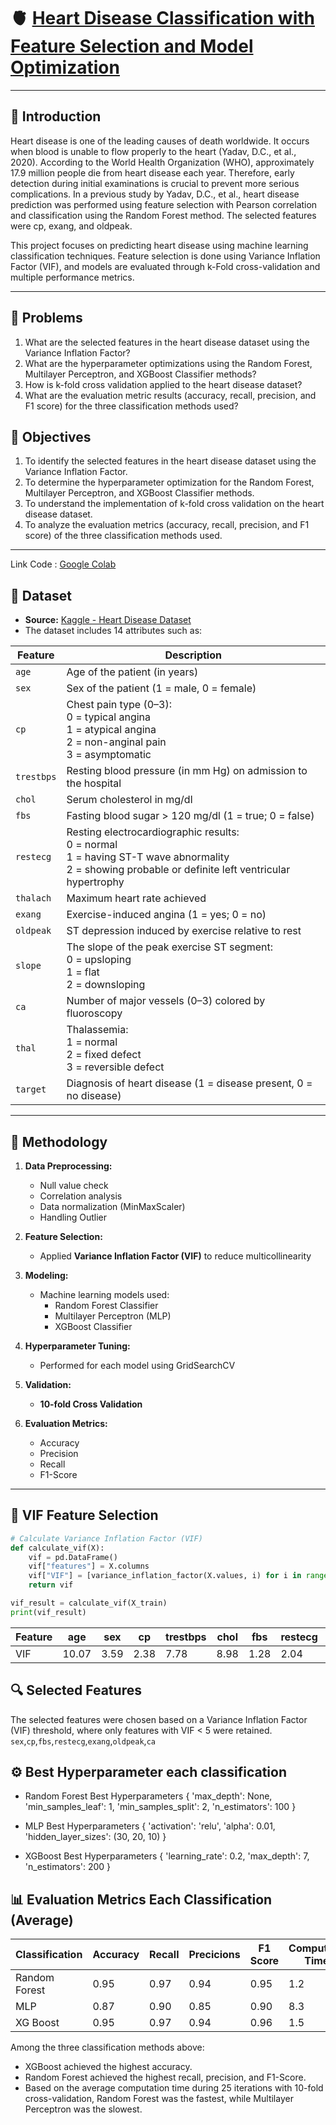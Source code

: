 # 🫀 [Heart Disease Classification with Feature Selection and Model Optimization](https://colab.research.google.com/drive/1KDdnuwmXx5TNjlYQYi01MmXn1lkHASkg?usp=sharing)

---
## 📍 Introduction

Heart disease is one of the leading causes of death worldwide. It occurs when blood is unable to flow properly to the heart (Yadav, D.C., et al., 2020). According to the World Health Organization (WHO), approximately 17.9 million people die from heart disease each year. Therefore, early detection during initial examinations is crucial to prevent more serious complications. In a previous study by Yadav, D.C., et al., heart disease prediction was performed using feature selection with Pearson correlation and classification using the Random Forest method. The selected features were cp, exang, and oldpeak.

This project focuses on predicting heart disease using machine learning classification techniques. Feature selection is done using Variance Inflation Factor (VIF), and models are evaluated through k-Fold cross-validation and multiple performance metrics.

---

## 📌 Problems

1. What are the selected features in the heart disease dataset using the Variance Inflation Factor?
2. What are the hyperparameter optimizations using the Random Forest, Multilayer Perceptron, and XGBoost Classifier methods?
3. How is k-fold cross validation applied to the heart disease dataset?
4. What are the evaluation metric results (accuracy, recall, precision, and F1 score) for the three classification methods used?

## 📌 Objectives
1. To identify the selected features in the heart disease dataset using the Variance Inflation Factor.
2. To determine the hyperparameter optimization for the Random Forest, Multilayer Perceptron, and XGBoost Classifier methods.
3. To understand the implementation of k-fold cross validation on the heart disease dataset.
4. To analyze the evaluation metrics (accuracy, recall, precision, and F1 score) of the three classification methods used.

---

Link Code : [Google Colab](https://colab.research.google.com/drive/1KDdnuwmXx5TNjlYQYi01MmXn1lkHASkg?usp=sharing)

## 📂 Dataset

- **Source:** [Kaggle - Heart Disease Dataset](https://www.kaggle.com/datasets/johnsmith88/heart-disease-dataset)
- The dataset includes 14 attributes such as:

| Feature    | Description                                                                                                                                              |
| ---------- | -------------------------------------------------------------------------------------------------------------------------------------------------------- |
| `age`      | Age of the patient (in years)                                                                                                                            |
| `sex`      | Sex of the patient (1 = male, 0 = female)                                                                                                                |
| `cp`       | Chest pain type (0–3):<br>0 = typical angina<br>1 = atypical angina<br>2 = non-anginal pain<br>3 = asymptomatic                                          |
| `trestbps` | Resting blood pressure (in mm Hg) on admission to the hospital                                                                                           |
| `chol`     | Serum cholesterol in mg/dl                                                                                                                               |
| `fbs`      | Fasting blood sugar > 120 mg/dl (1 = true; 0 = false)                                                                                                    |
| `restecg`  | Resting electrocardiographic results:<br>0 = normal<br>1 = having ST-T wave abnormality<br>2 = showing probable or definite left ventricular hypertrophy |
| `thalach`  | Maximum heart rate achieved                                                                                                                              |
| `exang`    | Exercise-induced angina (1 = yes; 0 = no)                                                                                                                |
| `oldpeak`  | ST depression induced by exercise relative to rest                                                                                                       |
| `slope`    | The slope of the peak exercise ST segment:<br>0 = upsloping<br>1 = flat<br>2 = downsloping                                                               |
| `ca`       | Number of major vessels (0–3) colored by fluoroscopy                                                                                                     |
| `thal`     | Thalassemia:<br>1 = normal<br>2 = fixed defect<br>3 = reversible defect                                                                                  |
| `target`   | Diagnosis of heart disease (1 = disease present, 0 = no disease)                                                                                         |

---

## 🧪 Methodology

1. **Data Preprocessing:**
   - Null value check
   - Correlation analysis
   - Data normalization (MinMaxScaler)
   - Handling Outlier

2. **Feature Selection:**
   - Applied **Variance Inflation Factor (VIF)** to reduce multicollinearity

3. **Modeling:**
   - Machine learning models used:
     - Random Forest Classifier
     - Multilayer Perceptron (MLP)
     - XGBoost Classifier

4. **Hyperparameter Tuning:**
   - Performed for each model using GridSearchCV

5. **Validation:**
   - **10-fold Cross Validation**

6. **Evaluation Metrics:**
   - Accuracy
   - Precision
   - Recall
   - F1-Score

---

## 🧾 VIF Feature Selection

```python
# Calculate Variance Inflation Factor (VIF)
def calculate_vif(X):
    vif = pd.DataFrame()
    vif["features"] = X.columns
    vif["VIF"] = [variance_inflation_factor(X.values, i) for i in range(X.shape[1])]
    return vif

vif_result = calculate_vif(X_train)
print(vif_result)

```
| Feature   | age     | sex     | cp      | trestbps | chol    | fbs     | restecg | thalach | exang   | oldpeak | slope   | ca      | thal    |
|-----------|---------|---------|---------|----------|---------|---------|---------|---------|---------|---------|---------|---------|---------|
| VIF       | 10.07   | 3.59    | 2.38    | 7.78     | 8.98    | 1.28    | 2.04    | 15.97   | 2.08    | 3.15    | 9.24    | 1.92    | 15.04   |

## 🔍 Selected Features
The selected features were chosen based on a Variance Inflation Factor (VIF) threshold, where only features with VIF < 5 were retained.
`sex`,`cp`,`fbs`,`restecg`,`exang`,`oldpeak`,`ca`

## ⚙️ Best Hyperparameter each classification

 - Random Forest Best Hyperparameters
{
  'max_depth': None,
  'min_samples_leaf': 1,
  'min_samples_split': 2,
  'n_estimators': 100
}

  - MLP Best Hyperparameters
{
  'activation': 'relu',
  'alpha': 0.01,
  'hidden_layer_sizes': (30, 20, 10)
}

  - XGBoost Best Hyperparameters
{
  'learning_rate': 0.2,
  'max_depth': 7,
  'n_estimators': 200
}

## 📊 Evaluation Metrics Each Classification (Average)
| Classification | Accuracy | Recall | Precicions | F1 Score | Computational Time (s) |
| -------------- | -------- | ------ | ---------- | -------- | ---------------------- |
| Random Forest  | 0.95     | 0.97   | 0.94       | 0.95     | 1.2                    |
| MLP            | 0.87     | 0.90   | 0.85       | 0.90     | 8.3                    |
| XG Boost       | 0.95     | 0.97   | 0.94       | 0.96     | 1.5                    |

Among the three classification methods above:
 - XGBoost achieved the highest accuracy.
 - Random Forest achieved the highest recall, precision, and F1-Score.
 - Based on the average computation time during 25 iterations with 10-fold cross-validation, Random Forest was the fastest, while Multilayer Perceptron was the slowest.
